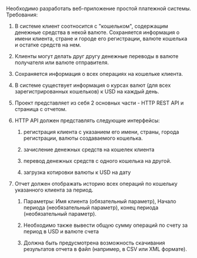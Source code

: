 Необходимо разработать веб-приложение простой платежной системы. Требования:

1) В системe клиент соотносится с "кошельком", содержащим денежные средства в некой валюте.
Сохраняется информация о имени клиента, стране и городе его регистрации, валюте кошелька и остатке средств на нем.

2) Клиенты могут делать друг другу денежные переводы в валюте получателя или валюте отправителя.

3) Сохраняется информация о всех операциях на кошельке клиента.

4) В системе существует информация о курсах валют (для всех зарегистрированных кошельков) к USD на каждый день.

5) Проект представляет из себя 2 основных части - HTTP REST API и страница с отчетом.

6) HTTP API должен представлять следующие интерфейсы:

    1) регистрация клиента с указанием его имени, страны, города регистрации, валюты создаваемого кошелька.
    
    2) зачисление денежных средств на кошелек клиента
    
    3) перевод денежных средств с одного кошелька на другой.
    
    4) загрузка котировки валюты к USD на дату

7) Отчет должен отображать историю всех операций по кошельку указанного клиента за период.

    1) Параметры: Имя клиента (обязательный параметр), Начало периода (необязательный параметр), конец периода (необязательный параметр).
    
    2) Необходимо также вывести общую сумму операций по счету за период в USD и валюте счета
    
    3) Должна быть предусмотрена возможность скачивания результатов отчета в файл (например, в CSV или XML формате).